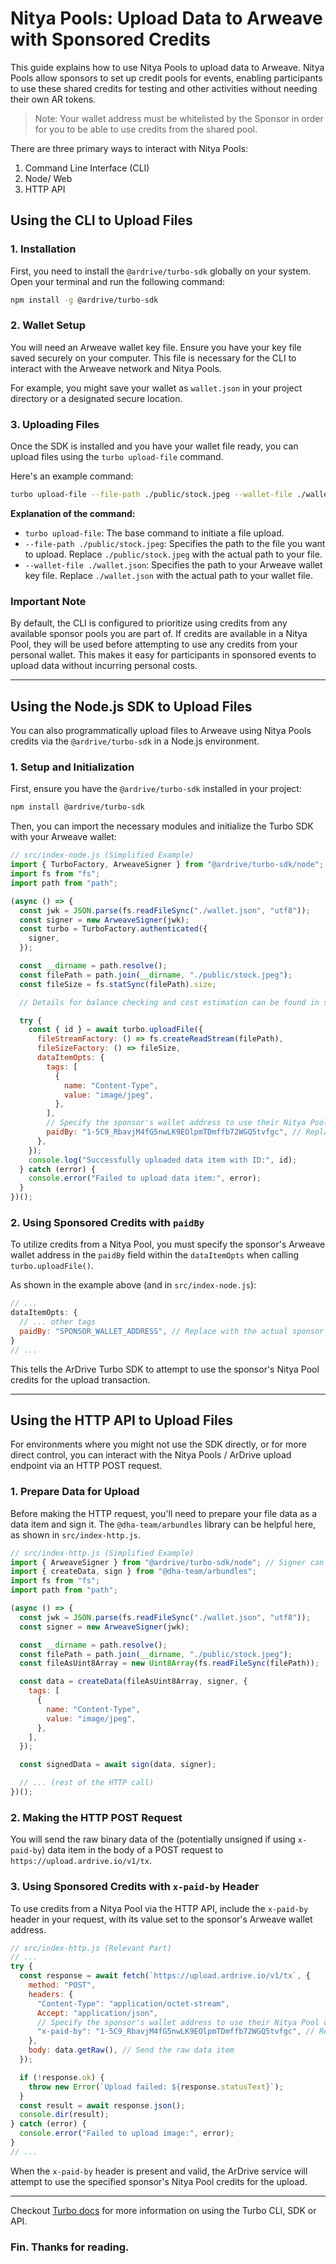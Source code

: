 # Nitya Pools: Upload Data to Arweave with Sponsored Credits

This guide explains how to use Nitya Pools to upload data to Arweave. Nitya Pools allow sponsors to set up credit pools for events, enabling participants to use these shared credits for testing and other activities without needing their own AR tokens.

> Note: Your wallet address must be whitelisted by the Sponsor in order for you to be able to use credits from the shared pool.

There are three primary ways to interact with Nitya Pools:

1.  Command Line Interface (CLI)
2.  Node/ Web
3.  HTTP API

## Using the CLI to Upload Files

### 1. Installation

First, you need to install the `@ardrive/turbo-sdk` globally on your system. Open your terminal and run the following command:

```bash
npm install -g @ardrive/turbo-sdk
```

### 2. Wallet Setup

You will need an Arweave wallet key file. Ensure you have your key file saved securely on your computer. This file is necessary for the CLI to interact with the Arweave network and Nitya Pools.

For example, you might save your wallet as `wallet.json` in your project directory or a designated secure location.

### 3. Uploading Files

Once the SDK is installed and you have your wallet file ready, you can upload files using the `turbo upload-file` command.

Here's an example command:

```bash
turbo upload-file --file-path ./public/stock.jpeg --wallet-file ./wallet.json
```

**Explanation of the command:**

- `turbo upload-file`: The base command to initiate a file upload.
- `--file-path ./public/stock.jpeg`: Specifies the path to the file you want to upload. Replace `./public/stock.jpeg` with the actual path to your file.
- `--wallet-file ./wallet.json`: Specifies the path to your Arweave wallet key file. Replace `./wallet.json` with the actual path to your wallet file.

### Important Note

By default, the CLI is configured to prioritize using credits from any available sponsor pools you are part of. If credits are available in a Nitya Pool, they will be used before attempting to use any credits from your personal wallet. This makes it easy for participants in sponsored events to upload data without incurring personal costs.

---

## Using the Node.js SDK to Upload Files

You can also programmatically upload files to Arweave using Nitya Pools credits via the `@ardrive/turbo-sdk` in a Node.js environment.

### 1. Setup and Initialization

First, ensure you have the `@ardrive/turbo-sdk` installed in your project:

```bash
npm install @ardrive/turbo-sdk
```

Then, you can import the necessary modules and initialize the Turbo SDK with your Arweave wallet:

```javascript
// src/index-node.js (Simplified Example)
import { TurboFactory, ArweaveSigner } from "@ardrive/turbo-sdk/node";
import fs from "fs";
import path from "path";

(async () => {
  const jwk = JSON.parse(fs.readFileSync("./wallet.json", "utf8"));
  const signer = new ArweaveSigner(jwk);
  const turbo = TurboFactory.authenticated({
    signer,
  });

  const __dirname = path.resolve();
  const filePath = path.join(__dirname, "./public/stock.jpeg");
  const fileSize = fs.statSync(filePath).size;

  // Details for balance checking and cost estimation can be found in src/index-node.js

  try {
    const { id } = await turbo.uploadFile({
      fileStreamFactory: () => fs.createReadStream(filePath),
      fileSizeFactory: () => fileSize,
      dataItemOpts: {
        tags: [
          {
            name: "Content-Type",
            value: "image/jpeg",
          },
        ],
        // Specify the sponsor's wallet address to use their Nitya Pool credits
        paidBy: "1-5C9_RbavjM4fG5nwLK9EOlpmTDmffb72WGQ5tvfgc", // Replace with actual sponsor wallet address
      },
    });
    console.log("Successfully uploaded data item with ID:", id);
  } catch (error) {
    console.error("Failed to upload data item:", error);
  }
})();
```

### 2. Using Sponsored Credits with `paidBy`

To utilize credits from a Nitya Pool, you must specify the sponsor's Arweave wallet address in the `paidBy` field within the `dataItemOpts` when calling `turbo.uploadFile()`.

As shown in the example above (and in `src/index-node.js`):

```javascript
// ...
dataItemOpts: {
  // ... other tags
  paidBy: "SPONSOR_WALLET_ADDRESS", // Replace with the actual sponsor's wallet address
}
// ...
```

This tells the ArDrive Turbo SDK to attempt to use the sponsor's Nitya Pool credits for the upload transaction.

---

## Using the HTTP API to Upload Files

For environments where you might not use the SDK directly, or for more direct control, you can interact with the Nitya Pools / ArDrive upload endpoint via an HTTP POST request.

### 1. Prepare Data for Upload

Before making the HTTP request, you'll need to prepare your file data as a data item and sign it. The `@dha-team/arbundles` library can be helpful here, as shown in `src/index-http.js`.

```javascript
// src/index-http.js (Simplified Example)
import { ArweaveSigner } from "@ardrive/turbo-sdk/node"; // Signer can be from turbo-sdk
import { createData, sign } from "@dha-team/arbundles";
import fs from "fs";
import path from "path";

(async () => {
  const jwk = JSON.parse(fs.readFileSync("./wallet.json", "utf8"));
  const signer = new ArweaveSigner(jwk);

  const __dirname = path.resolve();
  const filePath = path.join(__dirname, "./public/stock.jpeg");
  const fileAsUint8Array = new Uint8Array(fs.readFileSync(filePath));

  const data = createData(fileAsUint8Array, signer, {
    tags: [
      {
        name: "Content-Type",
        value: "image/jpeg",
      },
    ],
  });

  const signedData = await sign(data, signer);

  // ... (rest of the HTTP call)
})();
```

### 2. Making the HTTP POST Request

You will send the raw binary data of the (potentially unsigned if using `x-paid-by`) data item in the body of a POST request to `https://upload.ardrive.io/v1/tx`.

### 3. Using Sponsored Credits with `x-paid-by` Header

To use credits from a Nitya Pool via the HTTP API, include the `x-paid-by` header in your request, with its value set to the sponsor's Arweave wallet address.

```javascript
// src/index-http.js (Relevant Part)
// ...
try {
  const response = await fetch(`https://upload.ardrive.io/v1/tx`, {
    method: "POST",
    headers: {
      "Content-Type": "application/octet-stream",
      Accept: "application/json",
      // Specify the sponsor's wallet address to use their Nitya Pool credits
      "x-paid-by": "1-5C9_RbavjM4fG5nwLK9EOlpmTDmffb72WGQ5tvfgc", // Replace with actual sponsor wallet address
    },
    body: data.getRaw(), // Send the raw data item
  });

  if (!response.ok) {
    throw new Error(`Upload failed: ${response.statusText}`);
  }
  const result = await response.json();
  console.dir(result);
} catch (error) {
  console.error("Failed to upload image:", error);
}
// ...
```

When the `x-paid-by` header is present and valid, the ArDrive service will attempt to use the specified sponsor's Nitya Pool credits for the upload.

---

Checkout [Turbo docs](https://docs.ardrive.io/docs/turbo/what-is-turbo.html) for more information on using the Turbo CLI, SDK or API.

### Fin. Thanks for reading.
